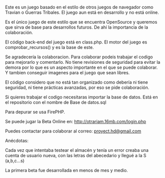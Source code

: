 Este es un juego basado en el estilo de otros juegos de navegador como Travian o Guerras Tribales. El juego aun está en desarrollo y no está online.

Es el único juego de este estilo que se encuentra OpenSource y queremos que sirva de base para desarrollos futuros. De ahí la importancia de la colaboración.

El código back-end del juego está en class.php. El motor del juego es comprobar_recursos() y es la base de este.

Se agradecería la colaboracion. Para colaborar podeis trabajar el codigo para mejorarlo y comentarlo. No tiene revisiones de seguridad para evitar la demora por lo que es un aspecto importante en el que se puede colaborar. Y tambien conseguir imagenes para el juego que sean libres.

El código considero que no está tan organizado como debería ni tiene seguridad, ni tiene prácticas avanzadas, por eso se pide colaboración.

Si quieres trabajar el codigo necesitaras importar la base de datos. Está en el repositorio con el nombre de Base de datos.sql

Para depurar se usa FirePHP.

Se puede jugar la Beta Online en: http://otrariam.16mb.com/login.php

Puedes contactar para colaborar al correo: proyect.hd@gmail.com

Anécdotas:

Cada vez que intentaba testear el almacén y tenía un error creaba una cuenta de usuario nueva, con las letras del abecedario y llegué a la S (a,b,c...s)

La primera beta fue desarrollada en menos de mes y medio.
